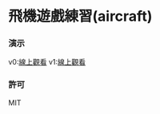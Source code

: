 飛機遊戲練習(aircraft)
=========================
### 演示
v0:[線上觀看](http://virtools.github.io/pixijs_aircraft/v0/index.html)
v1:[線上觀看](http://virtools.github.io/pixijs_aircraft/v1/index.html)
### 許可
MIT
